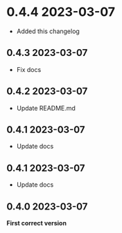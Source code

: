 0.4.4 2023-03-07
================
- Added this changelog

0.4.3 2023-03-07
----------------
- Fix docs

0.4.2 2023-03-07
----------------
- Update README.md

0.4.1 2023-03-07
----------------
- Update docs

0.4.1 2023-03-07
----------------
- Update docs

0.4.0 2023-03-07
----------------
**First correct version**
